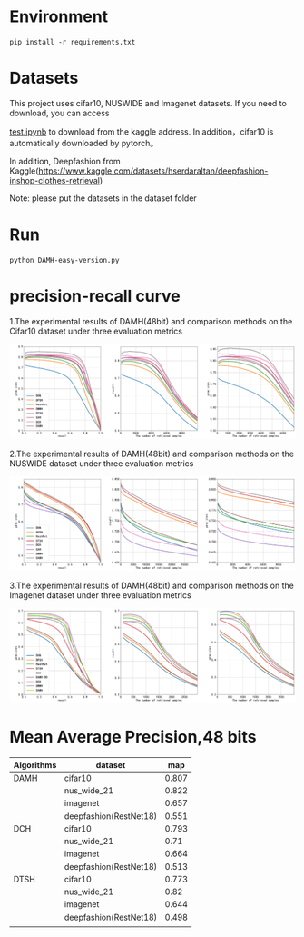 # Environment

```
pip install -r requirements.txt
```



# Datasets

This project uses cifar10, NUSWIDE and Imagenet datasets. If you need to download, you can access  

[test.ipynb](https://github.com/q878787/DAMH/blob/main/test.ipynb)  to download from the kaggle address. In addition，cifar10 is automatically downloaded by pytorch。

In addition, Deepfashion from Kaggle(https://www.kaggle.com/datasets/hserdaraltan/deepfashion-inshop-clothes-retrieval)

Note: please put the datasets in the dataset folder



# Run

```
python DAMH-easy-version.py
```



# precision-recall curve

1.The experimental results of DAMH(48bit) and comparison methods on the Cifar10 dataset under three evaluation metrics

![cifar](https://raw.githubusercontent.com/q878787/images/main/markdownImg/202208252307179.png)

2.The experimental results of DAMH(48bit) and comparison methods on the NUSWIDE dataset under three evaluation metrics

![nuswide](https://raw.githubusercontent.com/q878787/images/main/markdownImg/202208252307442.png)

3.The experimental results of DAMH(48bit) and comparison methods on the Imagenet dataset under three evaluation metrics

![imagenet](https://raw.githubusercontent.com/q878787/images/main/markdownImg/202208252307808.png)



# Mean Average Precision,48 bits

| Algorithms | dataset                | map   |
| ---------- | ---------------------- | ----- |
| DAMH       | cifar10                | 0.807 |
|            | nus_wide_21            | 0.822 |
|            | imagenet               | 0.657 |
|            | deepfashion(RestNet18) | 0.551 |
| DCH        | cifar10                | 0.793 |
|            | nus_wide_21            | 0.71  |
|            | imagenet               | 0.664 |
|            | deepfashion(RestNet18) | 0.513 |
| DTSH       | cifar10                | 0.773 |
|            | nus_wide_21            | 0.82  |
|            | imagenet               | 0.644 |
|            | deepfashion(RestNet18) | 0.498 |
|            |                        |       |
